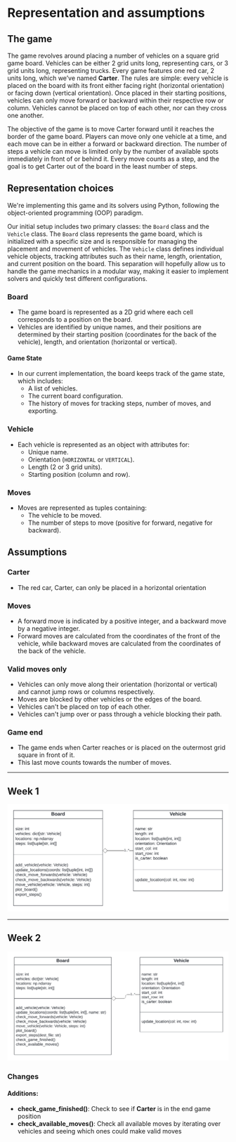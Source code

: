 # Representation and assumptions

## The game

The game revolves around placing a number of vehicles on a square grid game board. Vehicles can be either 2 grid units long, representing cars, or 3 grid units long, representing trucks. Every game features one red car, 2 units long, which we’ve named **Carter**. The rules are simple: every vehicle is placed on the board with its front either facing right (horizontal orientation) or facing down (vertical orientation). Once placed in their starting positions, vehicles can only move forward or backward within their respective row or column. Vehicles cannot be placed on top of each other, nor can they cross one another.

The objective of the game is to move Carter forward until it reaches the border of the game board. Players can move only one vehicle at a time, and each move can be in either a forward or backward direction. The number of steps a vehicle can move is limited only by the number of available spots immediately in front of or behind it. Every move counts as a step, and the goal is to get Carter out of the board in the least number of steps.


## Representation choices

We're implementing this game and its solvers using Python, following the object-oriented programming (OOP) paradigm.

Our initial setup includes two primary classes: the `Board` class and the `Vehicle` class. The `Board` class represents the game board, which is initialized with a specific size and is responsible for managing the placement and movement of vehicles.
The `Vehicle` class defines individual vehicle objects, tracking attributes such as their name, length, orientation, and current position on the board. This separation will hopefully allow us to handle the game mechanics in a modular way, making it easier to implement solvers and quickly test different configurations.


### Board

- The game board is represented as a 2D grid where each cell corresponds to a position on the board.
- Vehicles are identified by unique names, and their positions are determined by their starting position (coordinates for the back of the vehicle), length, and orientation (horizontal or vertical).

#### Game State

- In our current implementation, the board keeps track of the game state, which includes:
    - A list of vehicles.
    - The current board configuration.
    - The history of moves for tracking steps, number of moves, and exporting.

### Vehicle

- Each vehicle is represented as an object with attributes for:
    - Unique name.
    - Orientation (`HORIZONTAL` or `VERTICAL`).
    - Length (2 or 3 grid units).
    - Starting position (column and row).

### Moves

- Moves are represented as tuples containing:
    - The vehicle to be moved.
    - The number of steps to move (positive for forward, negative for backward).


## Assumptions

### Carter

- The red car, Carter, can only be placed in a horizontal orientation

### Moves

- A forward move is indicated by a positive integer, and a backward move by a negative integer.
- Forward moves are calculated from the coordinates of the front of the vehicle, while backward moves are calculated from the coordinates of the back of the vehicle.

### Valid moves only

- Vehicles can only move along their orientation (horizontal or vertical) and cannot jump rows or columns respectively.
- Moves are blocked by other vehicles or the edges of the board.
- Vehicles can't be placed on top of each other.
- Vehicles can't jump over or pass through a vehicle blocking their path.

### Game end

- The game ends when Carter reaches or is placed on the outermost grid square in front of it.
- This last move counts towards the number of moves.

---

## Week 1

![Classes - UML Diagram - Week 1](images/Rush_Hour-UML_classes-week_1.png)

---

## Week 2

![Classes - UML Diagram - Week 2](images/Rush_Hour-UML_classes-week_2.png)

### Changes

#### Additions:
- **check_game_finished()**: Check to see if **Carter** is in the end game position
- **check_available_moves()**: Check all available moves by iterating over vehicles and seeing which ones could make valid moves
